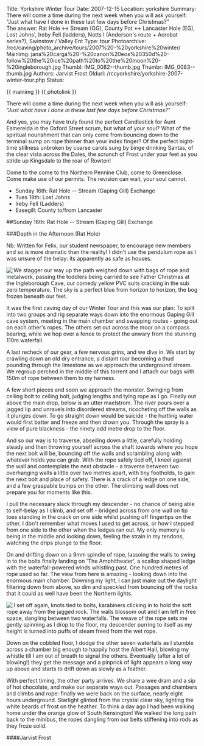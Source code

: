 Title: Yorkshire Winter Tour
Date: 2007-12-15
Location: yorkshire
Summary: There will come a time during the next week when you will ask yourself:<br>"Just what have I done in these last few days before Christmas?" <br>The answer: Rat Hole <-> Stream (GG), County Pot <-> Lancaster Hole (EG), Lost Johns', Ireby Fell (ladders), Notts I (Anderson's route + Acrobat series?), Swinstow / Valley Ent
Type: tour
Photoarchive: /rcc/caving/photo_archive/tours/2007%20-%20yorkshire%20winter/
Mainimg: jana%20carga%20-%20canon%20eos%20350d%20-follow%20the%20ice%20path%20to%20the%20moon%20-%20ingleborough.jpg
Thumbl: IMG_0082--thumb.jpg
Thumbr: IMG_0083--thumb.jpg
Authors: Jarvist Frost
Oldurl: /rccyorkshire/yorkshire-2007-winter-tour.php
Status:

{{ mainimg }}
{{ photolink }}

There will come a time during the next week when you will ask yourself:
_"Just what have I done in these last few days before Christmas?"_

And yes, you may have truly found the perfect Candlestick for Aunt Esmerelda in the Oxford Street scrum, but what of your soul? What of the spiritual nourishment that can only come from bouncing down to the terminal sump on rope thinner than your index finger? Of the perfect night-time stillness unbroken by coarse carols sung by binge drinking Santas, of the clear vista across the Dales, the scrunch of Frost under your feet as you stride up Kingsdale to the roar of Rowten!

Come to the come to the Northern Pennine Club, come to Greenclose. Come make use of our permits. The revision can wait, your soul cannot.

* Sunday 16th: Rat Hole -- Stream (Gaping Gill) Exchange
* Tues 18th: Lost Johns
* Ireby Fell (Ladders)
* Easegill: County to/from Lancaster

##Sunday 16th: Rat Hole -- Stream (Gaping Gill) Exchange

###Depth in the Afternoon (Rat Hole)

Nb: Written for Felix, our student newspaper, to encourage new members and so is more dramatic than the reality! I didn't use the pendulum rope as I was unsure of the belay: its apparently as safe as houses.

<a href="/caving/photo_archive/tours/2006%20-%20yorkshire%20winter/IMGP0694.html">
<img align="left" src="/caving/photo_archive/tours/2006%20-%20yorkshire%20winter/IMGP0694--thumb.jpg">
</a>
We stagger our way up the path weighed down with bags of rope and metalwork, passing the toddlers being carried to see Father Christmas at the Ingleborough Cave, our comedy yellow PVC suits cracking in the sub zero temperature. The sky is a perfect blue from horizon to horizon, the bog frozen beneath our feet.

It was the first caving day of our Winter Tour and this was our plan: To split into two groups and rig separate ways down into the enormous Gaping Gill cave system, meeting in the main chamber and swapping routes - going out on each other's ropes. The others set out across the moor on a compass bearing, while we hop over a fence to protect the unwary from the stunning 110m waterfall.

A last recheck of our gear, a few nervous grins, and we dive in. We start by crawling down an old dry entrance, a distant roar becoming a thud pounding through the limestone as we approach the underground stream. We regroup perched in the middle of this torrent and I attach our bags with 150m of rope between them to my harness.

A few short pieces and soon we approach the monster. Swinging from ceiling bolt to ceiling bolt, judging lengths and tying rope as I go. Finally out above the main drop, below is an utter maelstrom. The river pours over a jagged lip and unravels into disordered streams, ricocheting off the walls as it plunges down. To go straight down would be suicide - the hurtling water would first batter and freeze and then drown you. Through the spray is a view of pure blackness - the ninety odd metre drop to the floor.

And so our way is to traverse, abseiling down a little, carefully holding steady and then throwing yourself across the shaft towards where you hope the next bolt will be, bouncing off the walls and scrambling along with whatever holds you can grab. With the rope safely tied off, I kneel against the wall and contemplate the next obstacle - a traverse between two overhanging walls a little over two metres apart, with tiny footholds, to gain the next bolt and place of safety. There is a crack of a ledge on one side, and a few graspable bumps on the other. The climbing wall does not prepare you for moments like this.

I pull the necessary slack through my descender - no chance of being able to self-belay as I climb, and set off - bridged across from one wall on tip toes standing in the crack on one side whilst pushing off fingertips on the other. I don't remember what moves I used to get across, or how I stepped from one side to the other when the ledges ran out. My only memory is being in the middle and looking down, feeling the strain in my tendons, watching the drips plunge to the floor.

On and drifting down on a 9mm spindle of rope, lassoing the walls to swing in to the bolts finally landing on 'The Amphitheater', a scallop shaped ledge with the waterfall-powered winds whistling past. One hundred metres of rope used so far. The view from here is amazing - looking down into the enormous main chamber. Downing my light, I can just make out the daylight filtering down from above, so dim and speckled from bouncing off the rocks that it could as well have been the Northern lights.

<a href="/caving/photo_archive/trips/2007-05-25%20-%20Yorkshire%20JSPDT/jarvist%20frost%20-%20easegill%20-%20main_drain.html">
<img align="left" src="/caving/photo_archive/trips/2007-05-25%20-%20Yorkshire%20JSPDT/jarvist%20frost%20-%20easegill%20-%20main_drain--thumb.jpg">
</a>
I set off again, knots tied to bolts, karabiners clicking in to hold the soft rope away from the jagged rock. The walls blossom out and I am left in free space, dangling between two waterfalls. The weave of the rope sets me gently spinning as I drop to the floor, my descender purring to itself as my height is turned into puffs of steam freed from the wet rope.

Down on the cobbled floor, I dodge the other seven waterfalls as I stumble across a chamber big enough to happily host the Albert Hall, blowing my whistle till I am out of breath to signal the others. Eventually (after a lot of blowing!) they get the message and a pinprick of light appears a long way up above and starts to drift down as slowly as a feather.

With perfect timing, the other party arrives. We share a wee dram and a sip of hot chocolate, and make our separate ways out. Passages and chambers and climbs and rope: finally we were back on the surface, nearly eight hours underground. Starlight glinted from the crystal clear sky, lighting the white beards of frost on the heather. To think a day ago I had been walking home under the orange glow of South Kensington! We walked the long path back to the minibus, the ropes dangling from our belts stiffening into rods as they froze solid.

####Jarvist Frost
